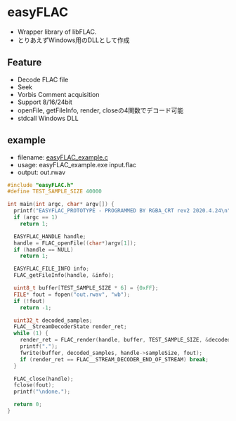 # easyFLAC
+ Wrapper library of libFLAC.
+ とりあえずWindows用のDLLとして作成

## Feature
+ Decode FLAC file
+ Seek
+ Vorbis Comment acquisition
+ Support 8/16/24bit
+ openFile, getFileInfo, render, closeの4関数でデコード可能
+ stdcall Windows DLL

## example
+ filename: [easyFLAC_example.c](easyFLAC_example.c)
+ usage: easyFLAC_example.exe input.flac
+ output: out.rwav
```c
#include "easyFLAC.h"
#define TEST_SAMPLE_SIZE 40000

int main(int argc, char* argv[]) {
  printf("EASYFLAC_PROTOTYPE - PROGRAMMED BY RGBA_CRT rev2 2020.4.24\n");
  if (argc == 1)
    return 1;

  EASYFLAC_HANDLE handle;
  handle = FLAC_openFile((char*)argv[1]);
  if (handle == NULL)
    return 1;

  EASYFLAC_FILE_INFO info;
  FLAC_getFileInfo(handle, &info);

  uint8_t buffer[TEST_SAMPLE_SIZE * 6] = {0xFF};
  FILE* fout = fopen("out.rwav", "wb");
  if (!fout) 
    return -1;

  uint32_t decoded_samples;
  FLAC__StreamDecoderState render_ret;
  while (1) {
    render_ret = FLAC_render(handle, buffer, TEST_SAMPLE_SIZE, &decoded_samples);
    printf(".");
    fwrite(buffer, decoded_samples, handle->sampleSize, fout);
    if (render_ret == FLAC__STREAM_DECODER_END_OF_STREAM) break;
  }

  FLAC_close(handle);
  fclose(fout);
  printf("\ndone.");

  return 0;
}
```
  
